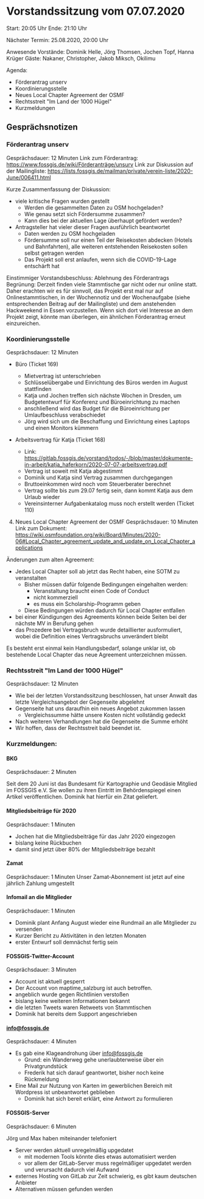 # Vorstandssitzung vom 07.07.2020

Start: 20:05 Uhr
Ende: 21:10 Uhr

Nächster Termin: 25.08.2020, 20:00 Uhr

Anwesende Vorstände: Dominik Helle, Jörg Thomsen, Jochen Topf, Hanna Krüger
Gäste: Nakaner, Christopher, Jakob Miksch, Okilimu

Agenda:

- Förderantrag unserv 
- Koordinierungsstelle
- Neues Local Chapter Agreement der OSMF
- Rechtsstreit "Im Land der 1000 Hügel"
- Kurzmeldungen

## Gesprächsnotizen

### Förderantrag unserv 
Gesprächsdauer: 12 Minuten 
Link zum Förderantrag: https://www.fossgis.de/wiki/Förderanträge/unsurv
Link zur Diskussion auf der Mailingliste: https://lists.fossgis.de/mailman/private/verein-liste/2020-June/006411.html

Kurze Zusammenfassung der Diskussion:

- viele kritische Fragen wurden gestellt
    - Werden die gesammelten Daten zu OSM hochgeladen?
    - Wie genau setzt sich Fördersumme zusammen?
    - Kann dies bei der aktuellen Lage überhaupt gefördert werden?
- Antragsteller hat vieler dieser Fragen ausführlich beantwortet
    - Daten werden zu OSM hochgeladen
    - Fördersumme soll nur einen Teil der Reisekosten abdecken (Hotels und Bahnfahrten), alle weiteren entstehenden Reisekosten sollen selbst getragen werden
    - Das Projekt soll erst anlaufen, wenn sich die COVID-19-Lage entschärft hat

Einstimmiger Vorstandsbeschluss: Ablehnung des Förderantrags
Begrünung: Derzeit finden viele Stammtische gar nicht oder nur online statt. Daher erachten wir es für sinnvoll, das Projekt erst mal nur auf Onlinestammtischen, in der Wochennotiz und der Wochenaufgabe (siehe entsprechenden Beitrag auf der Mailingliste) und dem anstehenden Hackweekend in Essen vorzustellen. Wenn sich dort viel Interesse an dem Projekt zeigt, könnte man überlegen, ein ähnlichen Förderantrag erneut einzureichen.

### Koordinierungsstelle
Gesprächsdauer: 12 Minuten 

- Büro (Ticket 169)
	- Mietvertrag ist unterschrieben
	- Schlüsselübergabe und Einrichtung des Büros werden im August stattfinden
	- Katja und Jochen treffen sich nächste Wochen in Dresden, um Budgetentwurf für Konferenz und Büroeinrichtung zu machen
    - anschließend wird das Budget für die Büroeinrichtung per Umlaufbeschluss verabschiedet
    - Jörg wird sich um die Beschaffung und Einrichtung eines Laptops und einen Monitors kümmern

- Arbeitsvertrag für Katja (Ticket 168)
	- Link: https://gitlab.fossgis.de/vorstand/todos/-/blob/master/dokumente-in-arbeit/katja_haferkorn/2020-07-07-arbeitsvertrag.pdf 
	- Vertrag ist soweit mit Katja abgestimmt
	- Dominik und Katja sind Vertrag zusammen durchgegangen
	- Bruttoeinkommen wird noch vom Steuerberater berechnet
	- Vertrag sollte bis zum 29.07 fertig sein, dann kommt Katja aus dem Urlaub wieder
	- Vereinsinterner Aufgabenkatalog muss noch erstellt werden (Ticket 110)

4) Neues Local Chapter Agreement der OSMF
Gesprächsdauer: 10 Minuten
Link zum Dokument: https://wiki.osmfoundation.org/wiki/Board/Minutes/2020-06#Local_Chapter_agreement_update_and_update_on_Local_Chapter_applications

Änderungen zum alten Agreement:

- Jedes Local Chapter soll ab jetzt das Recht haben, eine SOTM zu veranstalten
	- Bisher müssen dafür folgende Bedingungen eingehalten werden:
		- Veranstaltung braucht einen Code of Conduct
		- nicht kommerziell
		- es muss ein Scholarship-Programm geben
	- Diese Bedingungen würden dadurch für Local Chapter entfallen
- bei einer Kündigungen des Agreements können beide Seiten bei der nächste MV in Berufung gehen
- das Prozedere bei Vertragsbruch wurde detaillierter ausformuliert, wobei die Definition eines Vertragsbruchs unverändert bleibt

Es besteht erst einmal kein Handlungsbedarf, solange unklar ist, ob bestehende Local Chapter das neue Agreement unterzeichnen müssen.

### Rechtsstreit "Im Land der 1000 Hügel"
Gesprächsdauer: 12 Minuten

- Wie bei der letzten Vorstandssitzung beschlossen, hat unser Anwalt das letzte Vergleichsangebot der Gegenseite abgelehnt
- Gegenseite hat uns daraufhin ein neues Angebot zukommen lassen
	- Vergleichssumme hätte unsere Kosten nicht vollständig gedeckt
- Nach weiteren Verhandlungen hat die Gegenseite die Summe erhöht
- Wir hoffen, dass der Rechtsstreit bald beendet ist.

### Kurzmeldungen:

#### BKG
Gesprächsdauer:  2 Minuten

Seit dem 20 Juni ist das Bundesamt für Kartographie und Geodäsie Mitglied im FOSSGIS e.V. Sie wollen zu ihren Eintritt im Behördenspiegel einen Artikel veröffentlichen. Dominik hat hierfür ein Zitat geliefert.

#### Mitgliedsbeiträge für 2020
Gesprächsdauer:  1 Minuten

- Jochen hat die Mitgliedsbeiträge für das Jahr 2020 eingezogen
- bislang keine Rückbuchen
- damit sind jetzt über 80% der Mitgliedsbeiträge bezahlt

#### Zamat
Gesprächsdauer:  1 Minuten
Unser Zamat-Abonnement ist jetzt auf eine jährlich Zahlung umgestellt

#### Infomail an die Mitglieder
Gesprächsdauer:  1 Minuten
- Dominik plant Anfang August wieder eine Rundmail an alle Mitglieder zu versenden
- Kurzer Bericht zu Aktivitäten in den letzten Monaten
- erster Entwurf soll demnächst fertig sein

#### FOSSGIS-Twitter-Account
Gesprächsdauer:  3 Minuten

- Account ist aktuell gesperrt
- Der Account von maptime_salzburg ist auch betroffen.
- angeblich wurde gegen Richtlinien verstoßen
- bislang keine weiteren Informationen bekannt 
- die letzten Tweets waren Retweets von Stammtischen
- Dominik hat bereits dem Support angeschrieben

#### info@fossgis.de
Gesprächsdauer:  4 Minuten

- Es gab eine Klageandrohung über info@fossgis.de
	- Grund: ein Wanderweg gehe unerlaubterweise über ein Privatgrundstück
	- Frederik hat sich darauf geantwortet, bisher noch keine Rückmeldung
- Eine Mail zur Nutzung von Karten im gewerblichen Bereich mit Wordpress ist unbeantwortet geblieben
	- Dominik hat sich bereit erklärt, eine Antwort zu formulieren

#### FOSSGIS-Server
Gesprächsdauer:  6 Minuten

Jörg und Max haben miteinander telefoniert

- Server werden aktuell unregelmäßig upgedatet
	- mit modernen Tools könnte dies etwas automatisiert werden 
	- vor allem der GitLab-Server muss regelmäßiger upgedatet werden und verursacht dadurch viel Aufwand
- externes Hosting von GitLab zur Zeit schwierig, es gibt kaum deutschen Anbieter
- Alternativen müssen gefunden werden